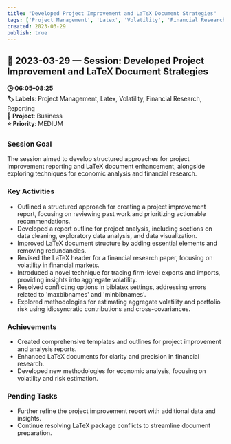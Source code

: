 ```yaml
---
title: "Developed Project Improvement and LaTeX Document Strategies"
tags: ['Project Management', 'Latex', 'Volatility', 'Financial Research', 'Reporting']
created: 2023-03-29
publish: true
---
```


## 📅 2023-03-29 — Session: Developed Project Improvement and LaTeX Document Strategies

**🕒 06:05–08:25**  
**🏷️ Labels**: Project Management, Latex, Volatility, Financial Research, Reporting  
**📂 Project**: Business  
**⭐ Priority**: MEDIUM  


### Session Goal
The session aimed to develop structured approaches for project improvement reporting and LaTeX document enhancement, alongside exploring techniques for economic analysis and financial research.

### Key Activities
- Outlined a structured approach for creating a project improvement report, focusing on reviewing past work and prioritizing actionable recommendations.
- Developed a report outline for project analysis, including sections on data cleaning, exploratory data analysis, and data visualization.
- Improved LaTeX document structure by adding essential elements and removing redundancies.
- Revised the LaTeX header for a financial research paper, focusing on volatility in financial markets.
- Introduced a novel technique for tracing firm-level exports and imports, providing insights into aggregate volatility.
- Resolved conflicting options in biblatex settings, addressing errors related to 'maxbibnames' and 'minbibnames'.
- Explored methodologies for estimating aggregate volatility and portfolio risk using idiosyncratic contributions and cross-covariances.

### Achievements
- Created comprehensive templates and outlines for project improvement and analysis reports.
- Enhanced LaTeX documents for clarity and precision in financial research.
- Developed new methodologies for economic analysis, focusing on volatility and risk estimation.

### Pending Tasks
- Further refine the project improvement report with additional data and insights.
- Continue resolving LaTeX package conflicts to streamline document preparation.
